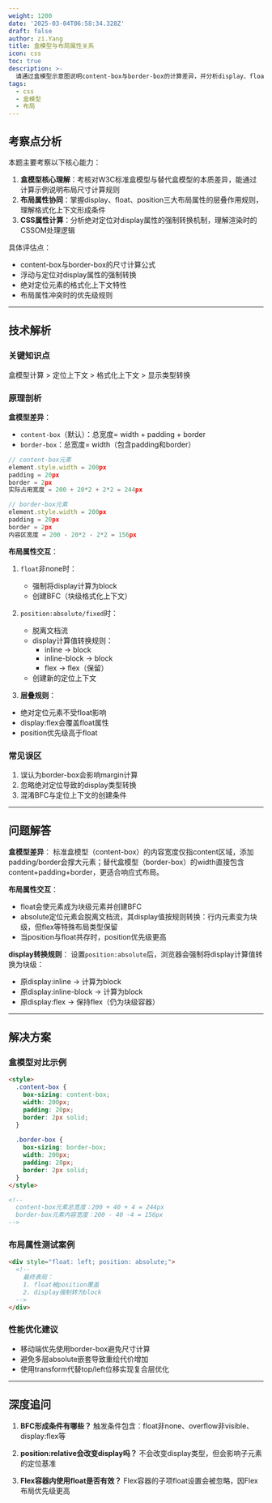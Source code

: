 ```yaml
---
weight: 1200
date: '2025-03-04T06:58:34.328Z'
draft: false
author: zi.Yang
title: 盒模型与布局属性关系
icon: css
toc: true
description: >-
  请通过盒模型示意图说明content-box与border-box的计算差异，并分析display、float、position三个核心布局属性的相互作用关系。当元素设置position:absolute后，其display值会发生什么变化？
tags:
  - css
  - 盒模型
  - 布局
---
```


## 考察点分析

本题主要考察以下核心能力：

1. **盒模型核心理解**：考核对W3C标准盒模型与替代盒模型的本质差异，能通过计算示例说明布局尺寸计算规则
2. **布局属性协同**：掌握display、float、position三大布局属性的层叠作用规则，理解格式化上下文形成条件
3. **CSS属性计算**：分析绝对定位对display属性的强制转换机制，理解渲染时的CSSOM处理逻辑

具体评估点：

- content-box与border-box的尺寸计算公式
- 浮动与定位对display属性的强制转换
- 绝对定位元素的格式化上下文特性
- 布局属性冲突时的优先级规则

---

## 技术解析

### 关键知识点

盒模型计算 > 定位上下文 > 格式化上下文 > 显示类型转换

### 原理剖析

**盒模型差异**：

- `content-box`（默认）：总宽度= width + padding + border
- `border-box`：总宽度= width（包含padding和border）

```javascript
// content-box元素
element.style.width = 200px
padding = 20px
border = 2px
实际占用宽度 = 200 + 20*2 + 2*2 = 244px

// border-box元素
element.style.width = 200px
padding = 20px
border = 2px
内容区宽度 = 200 - 20*2 - 2*2 = 156px
```

**布局属性交互**：

1. `float`非none时：
   - 强制将display计算为block
   - 创建BFC（块级格式化上下文）

2. `position:absolute/fixed`时：
   - 脱离文档流
   - display计算值转换规则：
     - inline -> block
     - inline-block -> block
     - flex -> flex（保留）
   - 创建新的定位上下文

3. **层叠规则**：

- 绝对定位元素不受float影响
- display:flex会覆盖float属性
- position优先级高于float

### 常见误区

1. 误认为border-box会影响margin计算
2. 忽略绝对定位导致的display类型转换
3. 混淆BFC与定位上下文的创建条件

---

## 问题解答

**盒模型差异**：
标准盒模型（content-box）的内容宽度仅指content区域，添加padding/border会撑大元素；替代盒模型（border-box）的width直接包含content+padding+border，更适合响应式布局。

**布局属性交互**：

- float会使元素成为块级元素并创建BFC
- absolute定位元素会脱离文档流，其display值按规则转换：行内元素变为块级，但flex等特殊布局类型保留
- 当position与float共存时，position优先级更高

**display转换规则**：
设置`position:absolute`后，浏览器会强制将display计算值转换为块级：

- 原display:inline → 计算为block
- 原display:inline-block → 计算为block
- 原display:flex → 保持flex（仍为块级容器）

---

## 解决方案

### 盒模型对比示例

```html
<style>
  .content-box {
    box-sizing: content-box;
    width: 200px;
    padding: 20px;
    border: 2px solid;
  }
  
  .border-box {
    box-sizing: border-box; 
    width: 200px;
    padding: 20px;
    border: 2px solid;
  }
</style>

<!-- 
  content-box元素总宽度：200 + 40 + 4 = 244px
  border-box元素内容宽度：200 - 40 -4 = 156px 
-->
```

### 布局属性测试案例

```html
<div style="float: left; position: absolute;">
  <!-- 
    最终表现：
    1. float被position覆盖
    2. display强制转为block 
  -->
</div>
```

### 性能优化建议

- 移动端优先使用border-box避免尺寸计算
- 避免多层absolute嵌套导致重绘代价增加
- 使用transform代替top/left位移实现复合层优化

---

## 深度追问

1. **BFC形成条件有哪些？**
   触发条件包含：float非none、overflow非visible、display:flex等

2. **position:relative会改变display吗？**
   不会改变display类型，但会影响子元素的定位基准

3. **Flex容器内使用float是否有效？**
   Flex容器的子项float设置会被忽略，因Flex布局优先级更高
